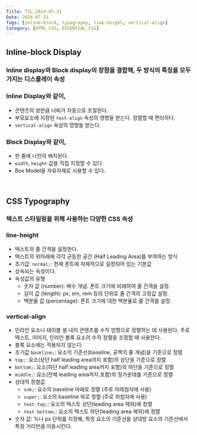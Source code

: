 ```yaml
---
Title: TIL_2024-07-31
Date: 2024-07-31
Tags: [inline-block, typography, line-height, vertical-align]
Category: [HTML_CSS, ESSENTIAL_CSS]
---
```


## Inline-block Display

### Inline display와 Block display의 장점을 결합해, 두 방식의 특징을 모두 가지는 디스플레이 속성

### Inline Display와 같이,
- 콘텐츠의 양만큼 너비가 자동으로 조절된다.
- 부모요소에 지정된 `text-align` 속성의 영향을 받는다. 정렬할 때 편리하다.
- `vertical-align` 속성의 영향을 받는다.

### Block Display와 같이,
- 한 줄에 나란히 배치된다.
- `width`, `height` 값을 직접 지정할 수 있다.
- Box Model을 자유자재로 사용할 수 있다.

<br>

## CSS Typography

### 텍스트 스타일링을 위해 사용하는 다양한 CSS 속성

### line-height
- 텍스트의 줄 간격을 설정한다.
- 텍스트의 위아래에 각각 균등한 공간 (Half Leading Area)를 부여하는 방식
- 초기값: `normal;`: 현재 폰트에 자체적으로 설정되어 있는 기본값
- 상속되는 속성이다.
- 속성값의 유형
    - 숫자 값 (number): 배수 개념. 폰트 크기에 비례하여 줄 간격을 설정.
    - 길이 값 (length): px, em, rem 등의 단위로 줄 간격의 고정값 설정.
    - 백분율 값 (percentage): 폰트 크기에 대한 백분율로 줄 간격을 설정.

### vertical-align
- 인라인 요소나 테이블 셀 내의 콘텐츠를 수직 방향으로 정렬하는 데 사용된다. 주로 텍스트, 이미지, 인라인 블록 요소의 수직 정렬을 조정할 때 사용한다.
- 블록 요소에는 적용되지 않는다.
- 초기값 `baseline;`: 요소의 기준선(baseline, 공책의 줄 개념)을 기준으로 정렬
- `top;`: 요소(상단 half leading area까지 포함)의 상단을 기준으로 정렬
- `bottom;`: 요소(하단 half leading area까지 포함)의 하단을 기준으로 정렬
- `middle;`: 요소(전체 leading area까지 포함)의 정가운데를 기준으로 정렬
- 상대적 정렬값
    - `sub;`: 요소의 baseline 아래로 정렬 (주로 아래첨자에 사용)
    - `super;`: 요소의 baseline 위로 정렬 (주로 위첨자에 사용)
    - `text-top;`: 요소의 텍스트 상단(leading area 제외)에 정렬
    - `text-bottom;`: 요소의 텍스트 하단(leading area 제외)에 정렬
- 숫자 값: %나 px 단위를 지정해, 특정 요소의 기준선을 상대방 요소의 기준선에서 특정 거리만큼 이동시킨다.